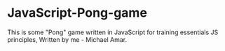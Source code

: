 # JavaScript-Pong-game
This is some "Pong" game written in JavaScript for training essentials JS principles, Written by me - Michael Amar.
